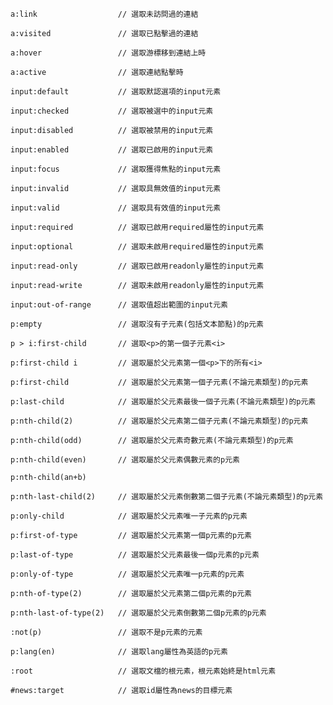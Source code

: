 ```
a:link					// 選取未訪問過的連結
```

```
a:visited				// 選取已點擊過的連結
```

```
a:hover					// 選取游標移到連結上時
```

```
a:active				// 選取連結點擊時
```

```
input:default			// 選取默認選項的input元素
```

```
input:checked			// 選取被選中的input元素
```

```
input:disabled			// 選取被禁用的input元素
```

```
input:enabled			// 選取已啟用的input元素
```

```
input:focus				// 選取獲得焦點的input元素
```

```
input:invalid			// 選取具無效值的input元素
```

```
input:valid				// 選取具有效值的input元素
```

```
input:required			// 選取已啟用required屬性的input元素
```

```
input:optional			// 選取未啟用required屬性的input元素
```

```
input:read-only			// 選取已啟用readonly屬性的input元素
```

```
input:read-write		// 選取未啟用readonly屬性的input元素
```

```
input:out-of-range		// 選取值超出範圍的input元素
```

```
p:empty					// 選取沒有子元素(包括文本節點)的p元素
```

```
p > i:first-child		// 選取<p>的第一個子元素<i>
```

```
p:first-child i			// 選取屬於父元素第一個<p>下的所有<i>
```

```
p:first-child			// 選取屬於父元素第一個子元素(不論元素類型)的p元素
```

```
p:last-child			// 選取屬於父元素最後一個子元素(不論元素類型)的p元素
```

```
p:nth-child(2)			// 選取屬於父元素第二個子元素(不論元素類型)的p元素
```

```
p:nth-child(odd)		// 選取屬於父元素奇數元素(不論元素類型)的p元素
```

```
p:nth-child(even)		// 選取屬於父元素偶數元素的p元素
```

```
p:nth-child(an+b)
```

```
p:nth-last-child(2)		// 選取屬於父元素倒數第二個子元素(不論元素類型)的p元素
```

```
p:only-child			// 選取屬於父元素唯一子元素的p元素
```

```
p:first-of-type			// 選取屬於父元素第一個p元素的p元素
```

```
p:last-of-type			// 選取屬於父元素最後一個p元素的p元素
```

```
p:only-of-type			// 選取屬於父元素唯一p元素的p元素
```

```
p:nth-of-type(2)		// 選取屬於父元素第二個p元素的p元素
```

```
p:nth-last-of-type(2)	// 選取屬於父元素倒數第二個p元素的p元素
```

```
:not(p)					// 選取不是p元素的元素
```

```
p:lang(en)				// 選取lang屬性為英語的p元素
```

```
:root					// 選取文檔的根元素，根元素始終是html元素
```

```
#news:target			// 選取id屬性為news的目標元素
```